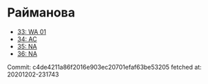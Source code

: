 # Райманова
- [33: WA 01](33.md)
- [34: AC](34.md)
- [35: NA](35.md)
- [36: NA](36.md)

Commit: c4de4211a86f2016e903ec20701efaf63be53205
 fetched at: 20201202-231743
